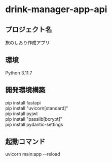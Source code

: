 # drink-manager-app-api

## プロジェクト名
旅のしおり作成アプリ

## 環境
Python 3.11.7

## 開発環境構築
pip install fastapi  
pip install "uvicorn[standard]"  
pip install pyjwt  
pip install "passlib[bcrypt]"  
pip install pydantic-settings

## 起動コマンド
uvicorn main:app --reload
